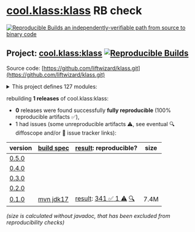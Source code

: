 [cool.klass:klass](https://central.sonatype.com/artifact/cool.klass/klass/versions) RB check
=======

[![Reproducible Builds](https://reproducible-builds.org/images/logos/rb.svg) an independently-verifiable path from source to binary code](https://reproducible-builds.org/)

## Project: [cool.klass:klass](https://central.sonatype.com/artifact/cool.klass/klass/versions) [![Reproducible Builds](https://img.shields.io/endpoint?url=https://raw.githubusercontent.com/jvm-repo-rebuild/reproducible-central/master/content/cool/klass/badge.json)](https://github.com/jvm-repo-rebuild/reproducible-central/blob/master/content/cool/klass/README.md)

Source code: [https://github.com/liftwizard/klass.git](https://github.com/liftwizard/klass.git)

<details><summary>This project defines 127 modules:</summary>

* [cool.klass:klass](https://central.sonatype.com/artifact/cool.klass/klass/overview)
* [cool.klass:klass-bom](https://central.sonatype.com/artifact/cool.klass/klass-bom/overview)
* [cool.klass:klass-bootstrap-writer](https://central.sonatype.com/artifact/cool.klass/klass-bootstrap-writer/overview)
* [cool.klass:klass-bundle-graphql](https://central.sonatype.com/artifact/cool.klass/klass-bundle-graphql/overview)
* [cool.klass:klass-compiler](https://central.sonatype.com/artifact/cool.klass/klass-compiler/overview)
* [cool.klass:klass-compiler-plugin](https://central.sonatype.com/artifact/cool.klass/klass-compiler-plugin/overview)
* [cool.klass:klass-compiler-tests](https://central.sonatype.com/artifact/cool.klass/klass-compiler-tests/overview)
* [cool.klass:klass-data-store](https://central.sonatype.com/artifact/cool.klass/klass-data-store/overview)
* [cool.klass:klass-data-store-reladomo](https://central.sonatype.com/artifact/cool.klass/klass-data-store-reladomo/overview)
* [cool.klass:klass-deserializer-json](https://central.sonatype.com/artifact/cool.klass/klass-deserializer-json/overview)
* [cool.klass:klass-deserializer-json-test](https://central.sonatype.com/artifact/cool.klass/klass-deserializer-json-test/overview)
* [cool.klass:klass-dropwizard](https://central.sonatype.com/artifact/cool.klass/klass-dropwizard/overview)
* [cool.klass:klass-dropwizard-bundle-bootstrap-writer](https://central.sonatype.com/artifact/cool.klass/klass-dropwizard-bundle-bootstrap-writer/overview)
* [cool.klass:klass-dropwizard-bundle-reladomo-jsonview](https://central.sonatype.com/artifact/cool.klass/klass-dropwizard-bundle-reladomo-jsonview/overview)
* [cool.klass:klass-dropwizard-bundle-reladomo-response](https://central.sonatype.com/artifact/cool.klass/klass-dropwizard-bundle-reladomo-response/overview)
* [cool.klass:klass-dropwizard-bundle-sample-data](https://central.sonatype.com/artifact/cool.klass/klass-dropwizard-bundle-sample-data/overview)
* [cool.klass:klass-dropwizard-bundles](https://central.sonatype.com/artifact/cool.klass/klass-dropwizard-bundles/overview)
* [cool.klass:klass-dropwizard-configuration](https://central.sonatype.com/artifact/cool.klass/klass-dropwizard-configuration/overview)
* [cool.klass:klass-dropwizard-configuration-data-store](https://central.sonatype.com/artifact/cool.klass/klass-dropwizard-configuration-data-store/overview)
* [cool.klass:klass-dropwizard-configuration-data-store-reladomo](https://central.sonatype.com/artifact/cool.klass/klass-dropwizard-configuration-data-store-reladomo/overview)
* [cool.klass:klass-dropwizard-configuration-data-stores](https://central.sonatype.com/artifact/cool.klass/klass-dropwizard-configuration-data-stores/overview)
* [cool.klass:klass-dropwizard-configuration-domain-model-loader](https://central.sonatype.com/artifact/cool.klass/klass-dropwizard-configuration-domain-model-loader/overview)
* [cool.klass:klass-dropwizard-configuration-domain-model-loader-compiler](https://central.sonatype.com/artifact/cool.klass/klass-dropwizard-configuration-domain-model-loader-compiler/overview)
* [cool.klass:klass-dropwizard-configuration-domain-model-loader-constant](https://central.sonatype.com/artifact/cool.klass/klass-dropwizard-configuration-domain-model-loader-constant/overview)
* [cool.klass:klass-dropwizard-configuration-domain-model-loaders](https://central.sonatype.com/artifact/cool.klass/klass-dropwizard-configuration-domain-model-loaders/overview)
* [cool.klass:klass-dropwizard-configuration-factories](https://central.sonatype.com/artifact/cool.klass/klass-dropwizard-configuration-factories/overview)
* [cool.klass:klass-dropwizard-configuration-sample-data](https://central.sonatype.com/artifact/cool.klass/klass-dropwizard-configuration-sample-data/overview)
* [cool.klass:klass-generator-abstract-plugin](https://central.sonatype.com/artifact/cool.klass/klass-generator-abstract-plugin/overview)
* [cool.klass:klass-generator-dropwizard](https://central.sonatype.com/artifact/cool.klass/klass-generator-dropwizard/overview)
* [cool.klass:klass-generator-dropwizard-plugin](https://central.sonatype.com/artifact/cool.klass/klass-generator-dropwizard-plugin/overview)
* [cool.klass:klass-generator-dto](https://central.sonatype.com/artifact/cool.klass/klass-generator-dto/overview)
* [cool.klass:klass-generator-dto-plugin](https://central.sonatype.com/artifact/cool.klass/klass-generator-dto-plugin/overview)
* [cool.klass:klass-generator-graphql-fragment](https://central.sonatype.com/artifact/cool.klass/klass-generator-graphql-fragment/overview)
* [cool.klass:klass-generator-graphql-fragment-plugin](https://central.sonatype.com/artifact/cool.klass/klass-generator-graphql-fragment-plugin/overview)
* [cool.klass:klass-generator-graphql-reladomo-finder](https://central.sonatype.com/artifact/cool.klass/klass-generator-graphql-reladomo-finder/overview)
* [cool.klass:klass-generator-graphql-reladomo-finder-plugin](https://central.sonatype.com/artifact/cool.klass/klass-generator-graphql-reladomo-finder-plugin/overview)
* [cool.klass:klass-generator-graphql-schema](https://central.sonatype.com/artifact/cool.klass/klass-generator-graphql-schema/overview)
* [cool.klass:klass-generator-graphql-schema-plugin](https://central.sonatype.com/artifact/cool.klass/klass-generator-graphql-schema-plugin/overview)
* [cool.klass:klass-generator-graphql-schema-query](https://central.sonatype.com/artifact/cool.klass/klass-generator-graphql-schema-query/overview)
* [cool.klass:klass-generator-graphql-schema-query-plugin](https://central.sonatype.com/artifact/cool.klass/klass-generator-graphql-schema-query-plugin/overview)
* [cool.klass:klass-generator-json-view](https://central.sonatype.com/artifact/cool.klass/klass-generator-json-view/overview)
* [cool.klass:klass-generator-json-view-plugin](https://central.sonatype.com/artifact/cool.klass/klass-generator-json-view-plugin/overview)
* [cool.klass:klass-generator-klass-html](https://central.sonatype.com/artifact/cool.klass/klass-generator-klass-html/overview)
* [cool.klass:klass-generator-klass-html-plugin](https://central.sonatype.com/artifact/cool.klass/klass-generator-klass-html-plugin/overview)
* [cool.klass:klass-generator-klass-projection](https://central.sonatype.com/artifact/cool.klass/klass-generator-klass-projection/overview)
* [cool.klass:klass-generator-klass-projection-plugin](https://central.sonatype.com/artifact/cool.klass/klass-generator-klass-projection-plugin/overview)
* [cool.klass:klass-generator-klass-service](https://central.sonatype.com/artifact/cool.klass/klass-generator-klass-service/overview)
* [cool.klass:klass-generator-klass-service-plugin](https://central.sonatype.com/artifact/cool.klass/klass-generator-klass-service-plugin/overview)
* [cool.klass:klass-generator-liquibase-schema](https://central.sonatype.com/artifact/cool.klass/klass-generator-liquibase-schema/overview)
* [cool.klass:klass-generator-liquibase-schema-plugin](https://central.sonatype.com/artifact/cool.klass/klass-generator-liquibase-schema-plugin/overview)
* [cool.klass:klass-generator-meta-constants](https://central.sonatype.com/artifact/cool.klass/klass-generator-meta-constants/overview)
* [cool.klass:klass-generator-meta-constants-plugin](https://central.sonatype.com/artifact/cool.klass/klass-generator-meta-constants-plugin/overview)
* [cool.klass:klass-generator-package-abstract](https://central.sonatype.com/artifact/cool.klass/klass-generator-package-abstract/overview)
* [cool.klass:klass-generator-plugins](https://central.sonatype.com/artifact/cool.klass/klass-generator-plugins/overview)
* [cool.klass:klass-generator-react-prop-type](https://central.sonatype.com/artifact/cool.klass/klass-generator-react-prop-type/overview)
* [cool.klass:klass-generator-react-prop-type-plugin](https://central.sonatype.com/artifact/cool.klass/klass-generator-react-prop-type-plugin/overview)
* [cool.klass:klass-generator-reladomo](https://central.sonatype.com/artifact/cool.klass/klass-generator-reladomo/overview)
* [cool.klass:klass-generator-reladomo-concrete-class](https://central.sonatype.com/artifact/cool.klass/klass-generator-reladomo-concrete-class/overview)
* [cool.klass:klass-generator-reladomo-concrete-class-plugin](https://central.sonatype.com/artifact/cool.klass/klass-generator-reladomo-concrete-class-plugin/overview)
* [cool.klass:klass-generator-reladomo-merge-hooks-plugin](https://central.sonatype.com/artifact/cool.klass/klass-generator-reladomo-merge-hooks-plugin/overview)
* [cool.klass:klass-generator-reladomo-plugin](https://central.sonatype.com/artifact/cool.klass/klass-generator-reladomo-plugin/overview)
* [cool.klass:klass-generator-reladomo-readable-interface](https://central.sonatype.com/artifact/cool.klass/klass-generator-reladomo-readable-interface/overview)
* [cool.klass:klass-generator-reladomo-readable-interface-plugin](https://central.sonatype.com/artifact/cool.klass/klass-generator-reladomo-readable-interface-plugin/overview)
* [cool.klass:klass-generator-relational-schema](https://central.sonatype.com/artifact/cool.klass/klass-generator-relational-schema/overview)
* [cool.klass:klass-generator-relational-schema-plugin](https://central.sonatype.com/artifact/cool.klass/klass-generator-relational-schema-plugin/overview)
* [cool.klass:klass-generator-service-resources](https://central.sonatype.com/artifact/cool.klass/klass-generator-service-resources/overview)
* [cool.klass:klass-generator-service-resources-plugin](https://central.sonatype.com/artifact/cool.klass/klass-generator-service-resources-plugin/overview)
* [cool.klass:klass-generator-uml-nomnoml](https://central.sonatype.com/artifact/cool.klass/klass-generator-uml-nomnoml/overview)
* [cool.klass:klass-generator-uml-nomnoml-plugin](https://central.sonatype.com/artifact/cool.klass/klass-generator-uml-nomnoml-plugin/overview)
* [cool.klass:klass-generators](https://central.sonatype.com/artifact/cool.klass/klass-generators/overview)
* [cool.klass:klass-grammar](https://central.sonatype.com/artifact/cool.klass/klass-grammar/overview)
* [cool.klass:klass-graphql](https://central.sonatype.com/artifact/cool.klass/klass-graphql/overview)
* [cool.klass:klass-graphql-reladomo-finder-fetcher](https://central.sonatype.com/artifact/cool.klass/klass-graphql-reladomo-finder-fetcher/overview)
* [cool.klass:klass-graphql-reladomo-operation-fetcher](https://central.sonatype.com/artifact/cool.klass/klass-graphql-reladomo-operation-fetcher/overview)
* [cool.klass:klass-graphql-type-runtime-wiring-provider](https://central.sonatype.com/artifact/cool.klass/klass-graphql-type-runtime-wiring-provider/overview)
* [cool.klass:klass-logging](https://central.sonatype.com/artifact/cool.klass/klass-logging/overview)
* [cool.klass:klass-maven-archetype](https://central.sonatype.com/artifact/cool.klass/klass-maven-archetype/overview)
* [cool.klass:klass-model-bootstrapped](https://central.sonatype.com/artifact/cool.klass/klass-model-bootstrapped/overview)
* [cool.klass:klass-model-bootstrapped-domain-model](https://central.sonatype.com/artifact/cool.klass/klass-model-bootstrapped-domain-model/overview)
* [cool.klass:klass-model-bootstrapped-dtos](https://central.sonatype.com/artifact/cool.klass/klass-model-bootstrapped-dtos/overview)
* [cool.klass:klass-model-bootstrapped-graphql-fragment](https://central.sonatype.com/artifact/cool.klass/klass-model-bootstrapped-graphql-fragment/overview)
* [cool.klass:klass-model-bootstrapped-graphql-reladomo-finder](https://central.sonatype.com/artifact/cool.klass/klass-model-bootstrapped-graphql-reladomo-finder/overview)
* [cool.klass:klass-model-bootstrapped-graphql-schema](https://central.sonatype.com/artifact/cool.klass/klass-model-bootstrapped-graphql-schema/overview)
* [cool.klass:klass-model-bootstrapped-graphql-schema-query](https://central.sonatype.com/artifact/cool.klass/klass-model-bootstrapped-graphql-schema-query/overview)
* [cool.klass:klass-model-bootstrapped-json-views](https://central.sonatype.com/artifact/cool.klass/klass-model-bootstrapped-json-views/overview)
* [cool.klass:klass-model-bootstrapped-liquibase-schema](https://central.sonatype.com/artifact/cool.klass/klass-model-bootstrapped-liquibase-schema/overview)
* [cool.klass:klass-model-bootstrapped-reladomo-definitions](https://central.sonatype.com/artifact/cool.klass/klass-model-bootstrapped-reladomo-definitions/overview)
* [cool.klass:klass-model-bootstrapped-reladomo-pojos](https://central.sonatype.com/artifact/cool.klass/klass-model-bootstrapped-reladomo-pojos/overview)
* [cool.klass:klass-model-bootstrapped-relational-schema](https://central.sonatype.com/artifact/cool.klass/klass-model-bootstrapped-relational-schema/overview)
* [cool.klass:klass-model-bootstrapped-services](https://central.sonatype.com/artifact/cool.klass/klass-model-bootstrapped-services/overview)
* [cool.klass:klass-model-converters](https://central.sonatype.com/artifact/cool.klass/klass-model-converters/overview)
* [cool.klass:klass-model-loader](https://central.sonatype.com/artifact/cool.klass/klass-model-loader/overview)
* [cool.klass:klass-model-loader-compiler](https://central.sonatype.com/artifact/cool.klass/klass-model-loader-compiler/overview)
* [cool.klass:klass-model-meta](https://central.sonatype.com/artifact/cool.klass/klass-model-meta/overview)
* [cool.klass:klass-model-meta-interface](https://central.sonatype.com/artifact/cool.klass/klass-model-meta-interface/overview)
* [cool.klass:klass-model-reladomo-graphql](https://central.sonatype.com/artifact/cool.klass/klass-model-reladomo-graphql/overview)
* [cool.klass:klass-model-reladomo-projection](https://central.sonatype.com/artifact/cool.klass/klass-model-reladomo-projection/overview)
* [cool.klass:klass-model-reladomo-tree](https://central.sonatype.com/artifact/cool.klass/klass-model-reladomo-tree/overview)
* [cool.klass:klass-model-source-code-meta-interface](https://central.sonatype.com/artifact/cool.klass/klass-model-source-code-meta-interface/overview)
* [cool.klass:klass-models](https://central.sonatype.com/artifact/cool.klass/klass-models/overview)
* [cool.klass:klass-reladomo](https://central.sonatype.com/artifact/cool.klass/klass-reladomo/overview)
* [cool.klass:klass-reladomo-graphql-deep-fetcher](https://central.sonatype.com/artifact/cool.klass/klass-reladomo-graphql-deep-fetcher/overview)
* [cool.klass:klass-reladomo-persistent-writer](https://central.sonatype.com/artifact/cool.klass/klass-reladomo-persistent-writer/overview)
* [cool.klass:klass-reladomo-persistent-writer-test](https://central.sonatype.com/artifact/cool.klass/klass-reladomo-persistent-writer-test/overview)
* [cool.klass:klass-reladomo-primitive-visitor](https://central.sonatype.com/artifact/cool.klass/klass-reladomo-primitive-visitor/overview)
* [cool.klass:klass-reladomo-sample-data](https://central.sonatype.com/artifact/cool.klass/klass-reladomo-sample-data/overview)
* [cool.klass:klass-reladomo-tree-deep-fetcher](https://central.sonatype.com/artifact/cool.klass/klass-reladomo-tree-deep-fetcher/overview)
* [cool.klass:klass-reladomo-tree-serializer](https://central.sonatype.com/artifact/cool.klass/klass-reladomo-tree-serializer/overview)
* [cool.klass:klass-reladomo-tree-serializer-dto](https://central.sonatype.com/artifact/cool.klass/klass-reladomo-tree-serializer-dto/overview)
* [cool.klass:klass-serialization-jackson](https://central.sonatype.com/artifact/cool.klass/klass-serialization-jackson/overview)
* [cool.klass:klass-serialization-jackson-jsonview](https://central.sonatype.com/artifact/cool.klass/klass-serialization-jackson-jsonview/overview)
* [cool.klass:klass-serialization-jackson-jsonview-reladomo](https://central.sonatype.com/artifact/cool.klass/klass-serialization-jackson-jsonview-reladomo/overview)
* [cool.klass:klass-serialization-jackson-model-data-property](https://central.sonatype.com/artifact/cool.klass/klass-serialization-jackson-model-data-property/overview)
* [cool.klass:klass-serialization-jackson-module-meta-model](https://central.sonatype.com/artifact/cool.klass/klass-serialization-jackson-module-meta-model/overview)
* [cool.klass:klass-serialization-jackson-response-dto](https://central.sonatype.com/artifact/cool.klass/klass-serialization-jackson-response-dto/overview)
* [cool.klass:klass-serialization-jackson-response-dto-reladomo](https://central.sonatype.com/artifact/cool.klass/klass-serialization-jackson-response-dto-reladomo/overview)
* [cool.klass:klass-serializers](https://central.sonatype.com/artifact/cool.klass/klass-serializers/overview)
* [cool.klass:klass-service-klass-html](https://central.sonatype.com/artifact/cool.klass/klass-service-klass-html/overview)
* [cool.klass:klass-servlet-logging-mdc-jsonview](https://central.sonatype.com/artifact/cool.klass/klass-servlet-logging-mdc-jsonview/overview)
* [cool.klass:klass-servlet-logging-structured-klass-response](https://central.sonatype.com/artifact/cool.klass/klass-servlet-logging-structured-klass-response/overview)
* [cool.klass:klass-syntax](https://central.sonatype.com/artifact/cool.klass/klass-syntax/overview)
* [cool.klass:klass-syntax-css-class](https://central.sonatype.com/artifact/cool.klass/klass-syntax-css-class/overview)
* [cool.klass:klass-syntax-css-class-generator](https://central.sonatype.com/artifact/cool.klass/klass-syntax-css-class-generator/overview)
* [cool.klass:klass-syntax-highlighter-ansi](https://central.sonatype.com/artifact/cool.klass/klass-syntax-highlighter-ansi/overview)
* [cool.klass:klass-token-categories](https://central.sonatype.com/artifact/cool.klass/klass-token-categories/overview)
* [cool.klass:klass-token-categorizing-lexer](https://central.sonatype.com/artifact/cool.klass/klass-token-categorizing-lexer/overview)
* [cool.klass:klass-token-categorizing-parser](https://central.sonatype.com/artifact/cool.klass/klass-token-categorizing-parser/overview)
</details>

rebuilding **1 releases** of cool.klass:klass:
- **0** releases were found successfully **fully reproducible** (100% reproducible artifacts :white_check_mark:),
- 1 had issues (some unreproducible artifacts :warning:, see eventual :mag: diffoscope and/or :memo: issue tracker links):

| version | [build spec](/BUILDSPEC.md) | [result](https://reproducible-builds.org/docs/jvm/): reproducible? | size |
| -- | --------- | ------ | -- |
| [0.5.0](https://central.sonatype.com/artifact/cool.klass/klass/0.5.0/pom) | | | |
| [0.4.0](https://central.sonatype.com/artifact/cool.klass/klass/0.4.0/pom) | | | |
| [0.3.0](https://central.sonatype.com/artifact/cool.klass/klass/0.3.0/pom) | | | |
| [0.2.0](https://central.sonatype.com/artifact/cool.klass/klass/0.2.0/pom) | | | |
| [0.1.0](https://central.sonatype.com/artifact/cool.klass/klass/0.1.0/pom) | [mvn jdk17](klass-0.1.0.buildspec) | [result](klass-0.1.0.buildinfo): [341 :white_check_mark:  1 :warning:](klass-0.1.0.buildcompare) [:mag:](klass-0.1.0.diffoscope) | 7.4M |

<i>(size is calculated without javadoc, that has been excluded from reproducibility checks)</i>
